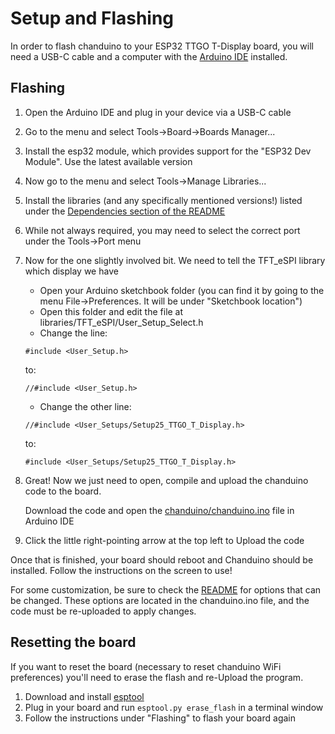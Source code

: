 # Setup and Flashing

In order to flash chanduino to your ESP32 TTGO T-Display board, you will need a USB-C cable and a computer with the [Arduino IDE](https://www.arduino.cc/en/software) installed.

## Flashing

1. Open the Arduino IDE and plug in your device via a USB-C cable
1. Go to the menu and select Tools->Board->Boards Manager...
1. Install the esp32 module, which provides support for the "ESP32 Dev Module". Use the latest available version
1. Now go to the menu and select Tools->Manage Libraries...
1. Install the libraries (and any specifically mentioned versions!) listed under the [Dependencies section of the README](https://github.com/rebane2001/chanduino/blob/master/README.md#dependencies)
1. While not always required, you may need to select the correct port under the Tools->Port menu
1. Now for the one slightly involved bit. We need to tell the TFT_eSPI library which display we have
   - Open your Arduino sketchbook folder (you can find it by going to the menu File->Preferences. It will be under "Sketchbook location")
   - Open this folder and edit the file at libraries/TFT_eSPI/User_Setup_Select.h
   - Change the line:
 
   ```
   #include <User_Setup.h>
   ```
 
   to:
 
   ```
   //#include <User_Setup.h>
   ```
 
   - Change the other line:
 
   ```
   //#include <User_Setups/Setup25_TTGO_T_Display.h>
   ```
 
   to:
 
   ```
   #include <User_Setups/Setup25_TTGO_T_Display.h>
   ```

1. Great! Now we just need to open, compile and upload the chanduino code to the board.

   Download the code and open the [chanduino/chanduino.ino](chanduino/chanduino.ino) file in Arduino IDE
1. Click the little right-pointing arrow at the top left to Upload the code

Once that is finished, your board should reboot and Chanduino should be installed. Follow the instructions on the screen to use!

For some customization, be sure to check the [README](README.md) for options that can be changed. These options are located in the chanduino.ino file, and the code must be re-uploaded to apply changes.

## Resetting the board

If you want to reset the board (necessary to reset chanduino WiFi preferences) you'll need to erase the flash and re-Upload the program.

1. Download and install [esptool](https://github.com/espressif/esptool)
1. Plug in your board and run `esptool.py erase_flash` in a terminal window
1. Follow the instructions under "Flashing" to flash your board again
